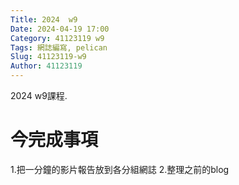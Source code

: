 ```yaml
---
Title: 2024  w9
Date: 2024-04-19 17:00
Category: 41123119 w9
Tags: 網誌編寫, pelican
Slug: 41123119-w9
Author: 41123119
---
```


2024 w9課程.

<!-- PELICAN_END_SUMMARY -->

# 今完成事項
1.把一分鐘的影片報告放到各分組網誌
2.整理之前的blog

